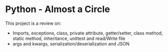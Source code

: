 # Python - Almost a Circle
This project is a review on:

* Imports, exceptions, class, private attribute, getter/setter, class method, static method, inheritance, unittest and read/Write file
* args and kwargs, serialization/deserialization and JSON

